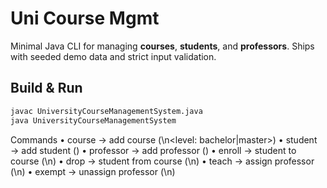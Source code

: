 # Uni Course Mgmt

Minimal Java CLI for managing **courses**, **students**, and **professors**. Ships with seeded demo data and strict input validation.

## Build & Run
```bash
javac UniversityCourseManagementSystem.java
java UniversityCourseManagementSystem
```

Commands
	•	course → add course (<name>\n<level: bachelor|master>)
	•	student → add student (<name>)
	•	professor → add professor (<name>)
	•	enroll → student to course (<studentId>\n<courseId>)
	•	drop → student from course (<studentId>\n<courseId>)
	•	teach → assign professor (<professorId>\n<courseId>)
	•	exempt → unassign professor (<professorId>\n<courseId>)

